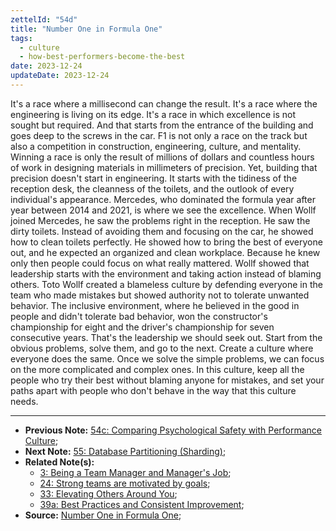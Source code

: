 ```yaml
---
zettelId: "54d"
title: "Number One in Formula One"
tags:
  - culture
  - how-best-performers-become-the-best
date: 2023-12-24
updateDate: 2023-12-24
---
```


It's a race where a millisecond can change the result. It's a race where the engineering is living on its edge. It's a race in which excellence is not sought but required. And that starts from the entrance of the building and goes deep to the screws in the car. F1 is not only a race on the track but also a competition in construction, engineering, culture, and mentality. Winning a race is only the result of millions of dollars and countless hours of work in designing materials in millimeters of precision. Yet, building that precision doesn't start in engineering. It starts with the tidiness of the reception desk, the cleanness of the toilets, and the outlook of every individual's appearance. Mercedes, who dominated the formula year after year between 2014 and 2021, is where we see the excellence. When Wollf joined Mercedes, he saw the problems right in the reception. He saw the dirty toilets. Instead of avoiding them and focusing on the car, he showed how to clean toilets perfectly. He showed how to bring the best of everyone out, and he expected an organized and clean workplace. Because he knew only then people could focus on what really mattered. Wollf showed that leadership starts with the environment and taking action instead of blaming others. Toto Wollf created a blameless culture by defending everyone in the team who made mistakes but showed authority not to tolerate unwanted behavior. The inclusive environment, where he believed in the good in people and didn't tolerate bad behavior, won the constructor's championship for eight and the driver's championship for seven consecutive years. That's the leadership we should seek out. Start from the obvious problems, solve them, and go to the next. Create a culture where everyone does the same. Once we solve the simple problems, we can focus on the more complicated and complex ones. In this culture, keep all the people who try their best without blaming anyone for mistakes, and set your paths apart with people who don't behave in the way that this culture needs.

---

- **Previous Note:** [54c: Comparing Psychological Safety with Performance Culture](/notes/54c/);
- **Next Note:** [55: Database Partitioning (Sharding)](/notes/55/);
- **Related Note(s):**
  - [3: Being a Team Manager and Manager's Job](/notes/3/);
  - [24: Strong teams are motivated by goals](/notes/24/);
  - [33: Elevating Others Around You](/notes/33/);
  - [39a: Best Practices and Consistent Improvement](/notes/39a/);
- **Source:** [Number One in Formula One](https://hbr.org/2022/11/number-one-in-formula-one);

